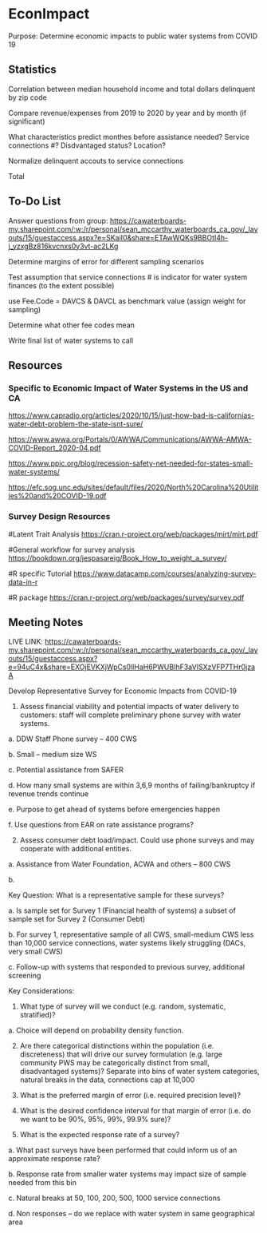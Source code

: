 # EconImpact
Purpose: Determine economic impacts to public water systems from COVID 19

## Statistics
Correlation between median household income and total dollars delinquent by zip code

Compare revenue/expenses from 2019 to 2020 by year and by month (if significant)

What characteristics predict monthes before assistance needed? Service connections #? Disdvantaged status? Location?

Normalize delinquent accouts to service connections

Total 

## To-Do List
Answer questions from group:
  https://cawaterboards-my.sharepoint.com/:w:/r/personal/sean_mccarthy_waterboards_ca_gov/_layouts/15/guestaccess.aspx?e=SKaiI0&share=ETAwWQKs9BBOtI4h-j_yzxgBz816kvcnxs0y3vt-ac2LKg

Determine margins of error for different sampling scenarios

Test assumption that service connections # is indicator for water system finances (to the extent possible)

use Fee.Code = DAVCS & DAVCL as benchmark value (assign weight for sampling)

Determine what other fee codes mean

Write final list of water systems to call

## Resources

### Specific to Economic Impact of Water Systems in the US and CA
https://www.capradio.org/articles/2020/10/15/just-how-bad-is-californias-water-debt-problem-the-state-isnt-sure/

https://www.awwa.org/Portals/0/AWWA/Communications/AWWA-AMWA-COVID-Report_2020-04.pdf

https://www.ppic.org/blog/recession-safety-net-needed-for-states-small-water-systems/

https://efc.sog.unc.edu/sites/default/files/2020/North%20Carolina%20Utilities%20and%20COVID-19.pdf

### Survey Design Resources 
#Latent Trait Analysis
https://cran.r-project.org/web/packages/mirt/mirt.pdf

#General workflow for survey analysis
https://bookdown.org/jespasareig/Book_How_to_weight_a_survey/

#R specific Tutorial
https://www.datacamp.com/courses/analyzing-survey-data-in-r

#R package
https://cran.r-project.org/web/packages/survey/survey.pdf

## Meeting Notes 

LIVE LINK: https://cawaterboards-my.sharepoint.com/:w:/r/personal/sean_mccarthy_waterboards_ca_gov/_layouts/15/guestaccess.aspx?e=94uC4x&share=EXOjEVKXjWpCs0llHaH6PWUBIhF3aVISXzVFP7THr0jzaA

Develop Representative Survey for Economic Impacts from COVID-19
1. Assess financial viability and potential impacts of water delivery to customers: staff will complete preliminary phone survey with water systems.

a. DDW Staff Phone survey – 400 CWS

b. Small – medium size WS

c. Potential assistance from SAFER

d. How many small systems are within 3,6,9 months of failing/bankruptcy if revenue trends continue

e. Purpose to get ahead of systems before emergencies happen

f. Use questions from EAR on rate assistance programs?

2. Assess consumer debt load/impact. Could use phone surveys and may cooperate with additional entities.

a. Assistance from Water Foundation, ACWA and others – 800 CWS

b.

Key Question: What is a representative sample for these surveys?

a. Is sample set for Survey 1 (Financial health of systems) a subset of sample set for Survey 2 (Consumer Debt)

b. For survey 1, representative sample of all CWS, small-medium CWS less than 10,000 service connections, water systems likely struggling (DACs, very small CWS)

c. Follow-up with systems that responded to previous survey, additional screening

Key Considerations:

1. What type of survey will we conduct (e.g. random, systematic, stratified)?

a. Choice will depend on probability density function.

2. Are there categorical distinctions within the population (i.e. discreteness) that will drive our survey formulation (e.g. large community PWS may be categorically distinct from small, disadvantaged systems)? Separate into bins of water system categories, natural breaks in the data, connections cap at 10,000

3. What is the preferred margin of error (i.e. required precision level)?

4. What is the desired confidence interval for that margin of error (i.e. do we want to be 90%, 95%, 99%, 99.9% sure)?

5. What is the expected response rate of a survey?

a. What past surveys have been performed that could inform us of an approximate response rate?

b. Response rate from smaller water systems may impact size of sample needed from this bin

c. Natural breaks at 50, 100, 200, 500, 1000 service connections

d. Non responses – do we replace with water system in same geographical area
